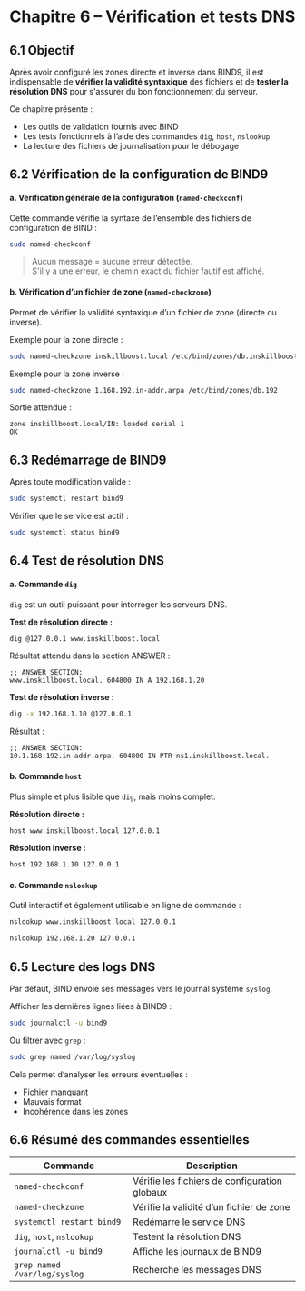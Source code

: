 # Chapitre 6 – Vérification et tests DNS

## 6.1 Objectif

Après avoir configuré les zones directe et inverse dans BIND9, il est indispensable de **vérifier la validité syntaxique** des fichiers et de **tester la résolution DNS** pour s'assurer du bon fonctionnement du serveur.

Ce chapitre présente :
- Les outils de validation fournis avec BIND
- Les tests fonctionnels à l’aide des commandes `dig`, `host`, `nslookup`
- La lecture des fichiers de journalisation pour le débogage



## 6.2 Vérification de la configuration de BIND9

#### a. Vérification générale de la configuration (`named-checkconf`)

Cette commande vérifie la syntaxe de l’ensemble des fichiers de configuration de BIND :

```bash
sudo named-checkconf
```

> Aucun message = aucune erreur détectée.  
> S'il y a une erreur, le chemin exact du fichier fautif est affiché.

#### b. Vérification d’un fichier de zone (`named-checkzone`)

Permet de vérifier la validité syntaxique d’un fichier de zone (directe ou inverse).

Exemple pour la zone directe :

```bash
sudo named-checkzone inskillboost.local /etc/bind/zones/db.inskillboost.local
```

Exemple pour la zone inverse :

```bash
sudo named-checkzone 1.168.192.in-addr.arpa /etc/bind/zones/db.192
```

Sortie attendue :

```
zone inskillboost.local/IN: loaded serial 1
OK
```



## 6.3 Redémarrage de BIND9

Après toute modification valide :

```bash
sudo systemctl restart bind9
```

Vérifier que le service est actif :

```bash
sudo systemctl status bind9
```



## 6.4 Test de résolution DNS

#### a. Commande `dig`

`dig` est un outil puissant pour interroger les serveurs DNS.

**Test de résolution directe :**

```bash
dig @127.0.0.1 www.inskillboost.local
```

Résultat attendu dans la section ANSWER :

```
;; ANSWER SECTION:
www.inskillboost.local. 604800 IN A 192.168.1.20
```

**Test de résolution inverse :**

```bash
dig -x 192.168.1.10 @127.0.0.1
```

Résultat :

```
;; ANSWER SECTION:
10.1.168.192.in-addr.arpa. 604800 IN PTR ns1.inskillboost.local.
```



#### b. Commande `host`

Plus simple et plus lisible que `dig`, mais moins complet.

**Résolution directe :**

```bash
host www.inskillboost.local 127.0.0.1
```

**Résolution inverse :**

```bash
host 192.168.1.10 127.0.0.1
```



#### c. Commande `nslookup`

Outil interactif et également utilisable en ligne de commande :

```bash
nslookup www.inskillboost.local 127.0.0.1
```

```bash
nslookup 192.168.1.20 127.0.0.1
```

## 6.5 Lecture des logs DNS

Par défaut, BIND envoie ses messages vers le journal système `syslog`.

Afficher les dernières lignes liées à BIND9 :

```bash
sudo journalctl -u bind9
```

Ou filtrer avec `grep` :

```bash
sudo grep named /var/log/syslog
```

Cela permet d’analyser les erreurs éventuelles :  
- Fichier manquant  
- Mauvais format  
- Incohérence dans les zones  



## 6.6 Résumé des commandes essentielles

| Commande | Description |
|----------|-------------|
| `named-checkconf` | Vérifie les fichiers de configuration globaux |
| `named-checkzone` | Vérifie la validité d’un fichier de zone |
| `systemctl restart bind9` | Redémarre le service DNS |
| `dig`, `host`, `nslookup` | Testent la résolution DNS |
| `journalctl -u bind9` | Affiche les journaux de BIND9 |
| `grep named /var/log/syslog` | Recherche les messages DNS |


